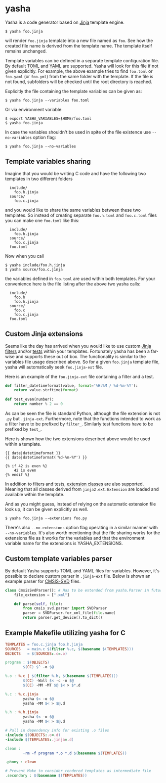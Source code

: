# yasha

Yasha is a code generator based on [Jinja](http://jinja.pocoo.org/) template engine.

```
$ yasha foo.jinja
```

will render `foo.jinja` template into a new file named as `foo`. See how the created file name is derived from the template name. The template itself remains unchanged.

Template variables can be defined in a separate template configuration file. By default [TOML](https://github.com/toml-lang/toml) and [YAML](http://www.yaml.org/start.html) are supported. Yasha will look for this file if not given explicitly. For example, the above example tries to find `foo.toml` or `foo.yaml` (or `foo.yml`) from the same folder with the template. If the file is not found, subfolders will be checked until the root directory is reached.

Explicitly the file containing the template variables can be given as:

```
$ yasha foo.jinja --variables foo.toml
```

Or via environment variable:

```
$ export YASHA_VARIABLES=$HOME/foo.toml
$ yasha foo.jinja
```

In case the variables shouldn't be used in spite of the file existence use ``--no-variables`` option flag:

```
$ yasha foo.jinja --no-variables
```

## Template variables sharing

Imagine that you would be writing C code and have the following two templates in two different folders

```
  include/
    foo.h.jinja
  source/
    foo.c.jinja
```

and you would like to share the same variables between these two templates. So instead of creating separate `foo.h.toml` and `foo.c.toml` files you can make one `foo.toml` like this:

```
  include/
    foo.h.jinja
  source/
    foo.c.jinja
  foo.toml
```

Now when you call

```
$ yasha include/foo.h.jinja
$ yasha source/foo.c.jinja
```

the variables defined in `foo.toml` are used within both templates. For your convenience here is the file listing after the above two yasha calls:

```
  include/
    foo.h
    foo.h.jinja
  source/
    foo.c
    foo.c.jinja
  foo.toml
```

## Custom Jinja extensions

Seems like the day has arrived when you would like to use custom [Jinja filters](http://jinja.pocoo.org/docs/dev/api/#custom-filters) and/or [tests](http://jinja.pocoo.org/docs/dev/api/#custom-tests) within your templates. Fortunately yasha has been a far-wise and supports these out of box. The functionality is similar to the variables file usage described above. So for a given `foo.jinja` template file, yasha will automatically seek `foo.jinja-ext` file.

Here is an example of the `foo.jinja-ext` file containing a filter and a test.

```python
def filter_datetimeformat(value, format='%H:%M / %d-%m-%Y'):
    return value.strftime(format)
    
def test_even(number):
    return number % 2 == 0
```

As can be seen the file is standard Python, although the file extension is not `.py` but `.jinja-ext`. Furthermore, note that the functions intended to work as a filter have to be prefixed by `filter_`. Similarly test functions have to be prefixed by `test_`.

Here is shown how the two extensions described above would be used within a template.

```jinja
{{ date|datetimeformat }}
{{ date|datetimeformat('%d-%m-%Y') }}

{% if 42 is even %}
    42 is even
{% endif %}
```

In addition to filters and tests, [extension classes](http://jinja.pocoo.org/docs/dev/extensions/#module-jinja2.ext) are also supported. Meaning that all classes derived from `jinja2.ext.Extension` are loaded and available within the template.

And as you might guess, instead of relying on the automatic extension file look up, it can be given explicitly as well.

```
$ yasha foo.jinja --extensions foo.py
```

There's also `--no-extensions` option flag operating in a similar manner with `--no-variables`. It's also worth mentioning that the file sharing works for the extensions file as it works for the variables and that the environment variable name for the extensions is YASHA_EXTENSIONS.

## Custom template variables parser

By default Yasha supports TOML and YAML files for variables. However, it's possible to declare custom parser in `.jinja-ext` file. Below is shown an example parser for [CMSIS-SVD](http://www.keil.com/pack/doc/CMSIS/SVD/html/index.html) files.

```python
class CmsisSvdParser(): # Has to be extended from yasha.Parser in future release
    file_extension = [".xml"]

    def parse(self, file):
        from cmsis_svd.parser import SVDParser
        parser = SVDParser.for_xml_file(file.name)
        return parser.get_device().to_dict()
```

## Example Makefile utilizing yasha for C

```Makefile
TEMPLATES = foo.c.jinja foo.h.jinja
SOURCES   = main.c $(filter %.c, $(basename $(TEMPLATES)))
OBJECTS   = $(SOURCES:.c=.o)

program : $(OBJECTS)
        $(CC) $^ -o $@

%.o : %.c | $(filter %.h, $(basename $(TEMPLATES)))
        $(CC) -Wall $< -c -o $@
        $(CC) -MM -MT $@ $< > $*.d

%.c : %.c.jinja
        yasha $< -o $@
        yasha -MM $< > $@.d

%.h : %.h.jinja
        yasha $< -o $@
        yasha -MM $< > $@.d

# Pull in dependency info for existing .o files
-include $(OBJECTS:.o=.d)
-include $(TEMPLATES:.jinja=.d)

clean :
        -rm -f program *.o *.d $(basename $(TEMPLATES))

.phony : clean

# Prevent Make to consider rendered templates as intermediate file
.secondary : $(basename $(TEMPLATES))
```
